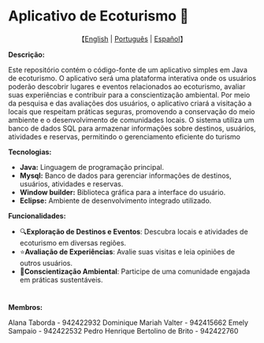 # Aplicativo de Ecoturismo 🌿

<p align="center">
    【<a href="https://github.com/Sacm-is/Aplicativo-de-Ecoturismo/blob/main/README.English.md">English</a> | <a href="https://github.com/Sacm-is/Aplicativo-de-Ecoturismo/blob/main/README.md">Português</a> | <a href="../readme/README-spanish.md">Español</a>】
</p>

**Descrição:**

Este repositório contém o código-fonte de um aplicativo simples em Java de ecoturismo. O aplicativo será uma plataforma interativa onde os usuários poderão descobrir lugares e eventos relacionados ao ecoturismo, avaliar suas experiências e contribuir para a conscientização ambiental. Por meio da pesquisa e das avaliações dos usuários, o aplicativo criará a visitação a locais que respeitam práticas seguras, promovendo a conservação do meio ambiente e o desenvolvimento de comunidades locais. O sistema utiliza um banco de dados SQL para armazenar informações sobre destinos, usuários, atividades e reservas, permitindo o gerenciamento eficiente do turismo

**Tecnologias:**

* **Java:** Linguagem de programação principal.
* **Mysql:** Banco de dados para gerenciar informações de destinos, usuários, atividades e reservas.
* **Window builder:** Biblioteca gráfica para a interface do usuário.
* **Eclipse:** Ambiente de desenvolvimento integrado utilizado.

**Funcionalidades:**

 * 🔍**Exploração de Destinos e Eventos**: Descubra locais e atividades de ecoturismo em diversas regiões.
 * ⭐**Avaliação de Experiências**: Avalie suas visitas e leia opiniões de outros usuários.
 * 🌱**Conscientização Ambiental**: Participe de uma comunidade engajada em práticas sustentáveis. 
 
#
**Membros:**

Alana Taborda - 942422932 Dominique Mariah Valter - 942415662 Emely Sampaio - 942422532 Pedro Henrique Bertolino de Brito - 942422760
